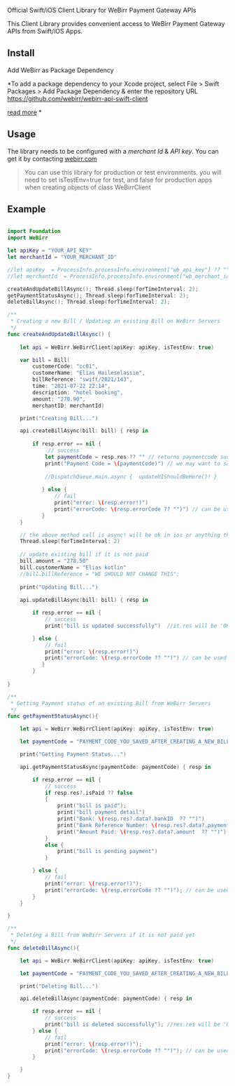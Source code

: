 Official Swift/iOS Client Library for WeBirr Payment Gateway APIs

This Client Library provides convenient access to WeBirr Payment Gateway APIs from Swift/iOS Apps.

## Install

Add WeBirr as Package Dependency

*To add a package dependency to your Xcode project, select 
File > Swift Packages > Add Package Dependency & enter the repository URL
https://github.com/webirr/webirr-api-swift-client

[read more](https://developer.apple.com/documentation/swift_packages/adding_package_dependencies_to_your_app)
*
## Usage

The library needs to be configured with a *merchant Id* & *API key*. You can get it by contacting [webirr.com](https://webirr.com)

> You can use this library for production or test environments. you will need to set isTestEnv=true for test, and false for production apps when creating objects of class WeBirrClient

## Example

```swift

import Foundation
import WeBirr

let apiKey = "YOUR_API_KEY"
let merchantId = "YOUR_MERCHANT_ID"

//let apiKey  = ProcessInfo.processInfo.environment["wb_api_key"] ?? ""
//let merchantId  = ProcessInfo.processInfo.environment["wb_merchant_id"] ?? ""

createAndUpdateBillAsync(); Thread.sleep(forTimeInterval: 2);
getPaymentStatusAsync(); Thread.sleep(forTimeInterval: 2);
deleteBillAsync(); Thread.sleep(forTimeInterval: 2);

/**
 * Creating a new Bill / Updating an existing Bill on WeBirr Servers
 */
func createAndUpdateBillAsync() {
    
    let api = WeBirr.WeBirrClient(apiKey: apiKey, isTestEnv: true)

    var bill = Bill(
        customerCode: "cc01",
        customerName: "Elias Haileselassie",
        billReference: "swift/2021/143",
        time: "2021-07-22 22:14",
        description: "hotel booking",
        amount: "270.90",
        merchantID: merchantId)

    print("Creating Bill...")

    api.createBillAsync(bill: bill) { resp in
    
        if resp.error == nil {
             // success
            let paymentCode = resp.res ?? "" // returns paymentcode such as 429 723 975
            print("Payment Code = \(paymentCode)") // we may want to save payment code in local db.
            
            //DispatchQueue.main.async {  updateUIShouldBeHere()! }
            
           } else {
               // fail
               print("error: \(resp.error!)")
               print("errorCode: \(resp.errorCode ?? "")") // can be used to handle specific busines error such as ERROR_INVLAID_INPUT_DUP_REF
           }
    }

    // the above method call is async! will be ok in ios or anything that has ui runloop!
    Thread.sleep(forTimeInterval: 2)
    
    // update existing bill if it is not paid
    bill.amount = "278.50"
    bill.customerName = "Elias kotlin"
    //bill.billReference = "WE SHOULD NOT CHANGE THIS";
    
    print("Updating Bill...")
    
    api.updateBillAsync(bill: bill) { resp in

        if resp.error == nil {
            // success
            print("bill is updated successfully")  //it.res will be 'OK'  no need to check here!

        } else {
            // fail
            print("error: \(resp.error!)")
            print("errorCode: \(resp.errorCode ?? "")") // can be used to handle specific busines error such as ERROR_INVLAID_INPUT
           }
        }
    
}

/**
 * Getting Payment status of an existing Bill from WeBirr Servers
 */
func getPaymentStatusAsync(){

    let api = WeBirr.WeBirrClient(apiKey: apiKey, isTestEnv: true)

    let paymentCode = "PAYMENT_CODE_YOU_SAVED_AFTER_CREATING_A_NEW_BILL" // such as '141 263 782';

    print("Getting Payment Status...")

    api.getPaymentStatusAsync(paymentCode: paymentCode) { resp in

        if resp.error == nil {
            // success
            if resp.res?.isPaid ?? false
            {
                print("bill is paid");
                print("bill payment detail")
                print("Bank: \(resp.res?.data?.bankID  ?? "")")
                print("Bank Reference Number: \(resp.res?.data?.paymentReference  ?? "")")
                print("Amount Paid: \(resp.res?.data?.amount  ?? "")")
            }
            else {
                print("bill is pending payment")
            }

        } else {
            // fail
            print("error: \(resp.error!)");
            print("errorCode: \(resp.errorCode ?? "")"); // can be used to handle specific busines error such as ERROR_INVLAID_INPUT
        }
    }

}

/**
 * Deleting a Bill from WeBirr Servers if it is not paid yet
 */
func deleteBillAsync(){

    let api = WeBirr.WeBirrClient(apiKey: apiKey, isTestEnv: true)

    let paymentCode = "PAYMENT_CODE_YOU_SAVED_AFTER_CREATING_A_NEW_BILL" // suchas as '141 263 782';

    print("Deleting Bill...")

    api.deleteBillAsync(paymentCode: paymentCode) { resp in

        if resp.error == nil {
            // success
            print("bill is deleted successfully"); //res.res will be 'OK'  no need to check here!
        } else {
            // fail
            print("error: \(resp.error!)");
            print("errorCode: \(resp.errorCode ?? "")"); // can be used to handle specific busines error such as ERROR_INVLAID_INPUT
        }

    }
}

```

